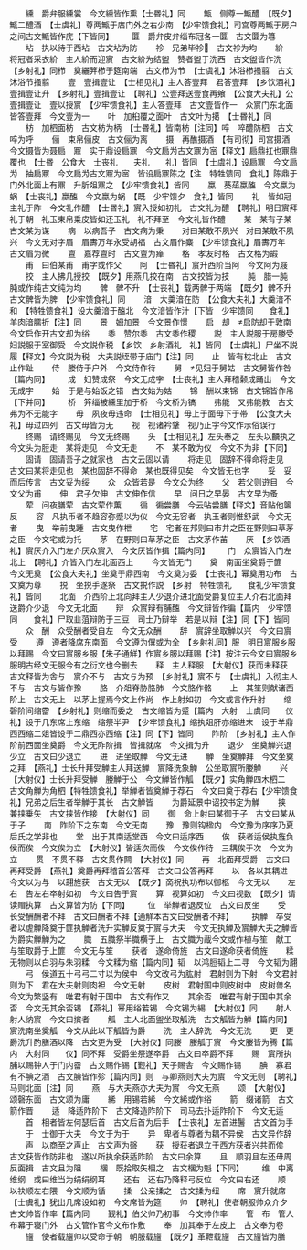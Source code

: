 <!-- { "loadSidebar": true } -->
　　纁　爵弁服纁裳　今文纁皆作熏【士昬礼】同
　　甒　侧尊一甒醴　【既夕】甒二醴酒　【士虞礼】尊两甒于庿门外之右少南　【少牢馈食礼】司宫尊两甒于房户之间古文甒皆作庑【下皆同】
　　匴　爵弁皮弁缁布冠各一匴　古文匴为篹
　　坫　执以待于西坫　古文坫为防
　　袗　兄弟毕袗　古文袗为均
　　紒　将冠者采衣紒　主人紒而迎賔　古文紒为结盥　赞者盥于洗西　古文盥皆作洗　【乡射礼】同栉　奠纚笄栉于筵南端　古文栉为节　【士虞礼】沐浴栉搔翦　古文沐浴节搔翦
　　壹　壹揖壹让　【士相见礼】主人答壹拜　君答壹拜　【乡饮酒礼】壹揖壹让升　【乡射礼】壹揖壹让　【聘礼】公壹拜送壹食再飨　【公食大夫礼】公壹揖壹让　壹以授賔　【少牢馈食礼】主人答壹拜　古文壹皆作一　众賔门东北面皆答壹拜　今文壹为一
　　叶　加桕覆之面叶　古文叶为擖　【士昬礼】同
　　枋　加柶面枋　古文枋为柄　【士昬礼】皆南枋【注同】啐　啐醴防柶　古文啐为呼
　　俪　束帛俪皮　古文俪为离
　　摄　再醮摄酒　【有司彻】司宫摄酒　今文摄皆为聂扃　鼏　实于鼎设扃鼏　今文扃为古文鼏为宻【释文】扃鼎扛也鼏鼎覆也　【士昬　公食大　士丧礼　　夫礼　　礼】皆同　【士虞礼】设扃鼏　今文扃为　抽扃鼏　今文扃为古文鼏为宻　皆设扃鼏陈之【注　特牲馈同　食礼】陈鼎于门外北面上有鼏　升肵爼鼏之　【少牢馈食礼】皆同
　　蠃　葵葅蠃醢　今文蠃为蜗　【士丧礼】蠃醢　今文蠃为蜗　【既　少牢馈夕　食礼】皆同
　　礼　皆如冠主礼于阼　今文礼作醴　【士昬礼】賔入授如初礼　古文礼为醴　【聘礼】明日賔拜礼于朝　礼玉束帛乗皮皆如还玉礼　礼不拜至　今文礼皆作醴
　　某　某有子某　古文某为谋
　　病　以病吾子　古文病为秉
　　对曰某敢不夙兴　对曰某敢不夙兴　今文无对字眉　眉夀万年永受胡福　古文眉作麋　【少牢馈食礼】眉夀万年　古文眉为微
　　亶　嘉荐亶时　古文亶为瘅
　　格　孝友时格　古文格为嘏
　　甫　曰伯某甫　甫字或作父
　　阿　【士昬礼】賔升西阶当阿　今文阿为屐
　　挍　主人拂几授挍　【既夕】用燕几挍在南　古文挍皆为技
　　肫　腊一肫　肫或作纯古文纯为均
　　髀　髀不升　【士丧礼】载两髀于两端　【既夕】髀不升　古文髀皆为脾　【少牢馈食礼】同
　　湆　大羮湆在防　【公食大夫礼】大羹湆不和　【特牲馈食礼】设大羹湆于醢北　今文湆皆作汁【下皆　少牢馈同　　食礼】羊肉湆臑折【注】同
　　景　姆加景　今文景作憬
　　启　却　启防却于敦南　今文启作开古文却为绤
　　黍　赞尔黍　古文黍作稷
　　説　主人説服于房媵受妇説服于室御受　今文説作税　【乡饮　乡射酒礼　礼】皆同　【士虞礼】尸坐不説履【释文】今文説为税　大夫説绖带于庙门【注】同
　　止　皆有枕北止　古文止作趾
　　侍　媵侍于户外　今文侍作待
　　舅　见妇于舅姑　古文舅皆作咎【篇内同】
　　成　妇赞成祭　今文无成字　【士丧礼】主人拜稽颡成踊出　今文无成字
　　始　于是与始饭之错　古文始为姑
　　锦　酬以束锦　古文锦皆作帛【下并同】
　　桥　笄缁被纁里加于桥　今文桥为镐
　　弗能　又弗能教　古文弗为不无能字
　　毋　夙夜毋违命　【士相见礼】毋上于面毋下于帯　【公食大夫礼】毋过四列　古文毋皆为无
　　视　视诸衿鞶　视乃正字今文作示俗误行
　　终赐　请终赐见　今文无终赐
　　头　【士相见礼】左头奉之　左头以麟执之　今文头为脰走　某将走见　今文无走
　　不　某不敢为仪　今文不为非【下同】
　　固请　固请吾子之就家也　古文云固以请
　　将走见　固辞不得命将走见　古文曰某将走见也　某也固辞不得命　某也既得见矣　今文皆无也字
　　妥　妥而后传言　古文妥为绥
　　众　众皆若是　今文众为终
　　父　若父则逰目　今文父为甫
　　伸　君子欠伸　古文伸作信
　　早　问日之早晏　古文早为蚤
　　荤　问夜膳荤　古文荤作薫
　　徧　徧尝膳　今云呫尝膳【释文】音贴他箧反
　　容　凡执币者不趋容弥蹙以为仪　今文无容者　执玉者则惟舒武　今文无者
　　曳　举前曳踵　古文曳作枻
　　宅　宅者在邦则曰市井之臣在野则曰草茅之臣　今文宅或为托
　　茅　在野则曰草茅之臣　古文茅作苖
　　厌　【乡饮酒礼】賔厌介入门左介厌众賔入　今文厌皆作揖【篇内同】
　　门　众賔皆入门左北上　【聘礼】介皆入门左北面西上
　　今文皆无门
　　奠　南面坐奠爵于篚　今文无奠　【公食大夫礼】坐奠于鼎西南　今文奠为委　【士丧礼】幂奠用功布　古文奠为尊
　　捝　坐捝手遂祭　古文捝作説　【乡射　特牲馈礼　　食礼少牢馈食礼】皆同
　　北面　介西阶上北向拜主人少退介进北面受爵复位主人介右北面拜送爵介少退　今文无北面
　　辩　众賔辩有脯醢　今文辩皆作徧【篇内　少牢馈同　　食礼】尸取韭菹辩防于三豆　司士乃辩举　若是以辩【注】同【下】皆同
　　众　酬　众受酬者受自左　今文无众酬
　　辞　賔辞坐取觯以兴　今文曰賔受
　　遵　遵者降席东南面　今文遵为僎或为全　【乡射礼同】服　明日賔服乡服以拜赐　今文曰賔服乡服【朱子通觧】作賔乡服以拜赐【注】按注云今文曰賔服乡服明古经文无服今有之衍文也今删去
　　释　主人释服　【大射仪】获而未释获　古文释皆为舎与　賔介不与　古文与为预　【乡射礼】賔不与　【士虞礼】入彻主人不与　古文与皆作豫
　　胳　介爼脊胁胳肺　今文胳作骼
　　上　其笙则献诸西阶上　古文无上　以茅上握焉今文上作尚　作上射如初　今文或言作升射
　　缩　磬阶间缩霤　【乡射礼】则缩而委之　古文缩皆为蹙【篇内　大射　士虞同　　仪　　礼】设于几东席上东缩　缩祭半尹　【少牢馈食礼】缩执爼肝亦缩进末　设于羊鼎西西缩二爼皆设于二鼎西亦西缩【注】同【下】皆同
　　阼阶　【乡射礼】主人作阶前西面坐奠爵　今文无阼阶揖　皆揖就席　今文揖为升
　　退少　坐奠觯兴退少立　古文曰少退立
　　进　进坐取觯　今文无进
　　觯　坐奠觯拜　今文坐奠之拜　【燕礼】士长升拜受觯主人拜送觯　賔降洗象觯　公坐取賔所媵觯
　　兴　【大射仪】士长升拜受觯　媵觯于公　今文觯皆作觚　【既夕】实角觯四木柶二　古文角觯为角柶【特牲馈食礼】举觯者皆奠觯于荐石　今文曰奠于荐右【少牢馈食礼】兄弟之后生者举觯于其长　古文觯皆
　　为爵延景中诏挍书定为觯
　　挟　兼挟乗矢　古文挟皆作接　【大射仪】同
　　御　命上射曰某御于子　古文曰某从于子
　　南　阼阶下之东南　今文无南
　　豫　豫则钩楹内　今文豫为序序乃夏后氏之学非也
　　堂　出于其南适堂西　今文曰适序西
　　俟　获者适侯执旌负侯而俟　今文俟为立　【大射仪】皆适次而俟　今文俟作待　三耦俟于次　今文为立
　　贯　不贯不释　古文贯作闗　【大射仪】同
　　再　北面拜受爵　古文曰再拜受爵　【燕礼】奠爵再拜稽首公答拜　古文曰公答再拜
　　以　各以其耦进　今文以为与　以翿旌获　古文无以　【既夕】啇祝执功布以御柩　今文无以
　　左右　告左右卒射如初　今文曰告于賔
　　算　视算如初　今文曰视数　【既夕】请读赗执算　古文算皆为防【下同】
　　位　举觯者退反位　古文曰反坐
　　受　长受酬酬者不拜　古文曰酬者不拜【通觧本古文曰受酬者不拜】
　　执觯　卒受者以虗觯降奠于篚执觯者洗升实觯反奠于賔与大夫　今文无执觯及賔觯大夫之觯皆为爵实觯觯为之
　　膱　五膱祭半膱横于上　古文膱为胾今文或作植与笙　献工与笙取爵于上篚　今文无与笙
　　获者　遂命倚旌　古文曰遂命获者倚旌
　　糅　无物则以白羽与朱羽糅　今文糅为缩【篇内同】韬　以鸿脰韬上二寻　今文韬为翿
　　弓　侯道五十弓弓二寸以为侯中　今文改弓为肱射　君射则为下射　今文君射则为下　君在大夫射则肉袒　今文无射
　　皮树　君射国中则皮树中　皮树兽名今文为繁竖有　唯君有射于国中　古文有作又
　　其余否　唯君有射于国中其余否　今文无其余否锡　【燕礼】幂用绤若锡　今文锡为緆　【大射仪】同
　　射人　射人纳賔　今文曰摈者
　　觚　主人北面盥坐取觚洗　古文觚皆为觯【篇内同】賔洗南坐奠觚　今文从此以下觚皆为爵
　　洗　主人辞洗　今文无洗
　　更　更爵洗升酌膳酒以降　古文更为受　【大射仪】同媵　媵觚于賔　今文媵皆为腾【篇内　大射同　　仪】同不拜　受爵坐祭遂卒爵　古文曰卒爵不拜
　　赐　賔所执脯以赐钟人于门内霤　古文赐作锡【觐礼】天子赐舎　今文赐作锡
　　腆　寡君有不腆之酒　古文腆皆作殄【篇内同】则　与卿燕则大夫为賔　今文无则　【聘礼】马则北面【注】同
　　燕　与大夫燕亦大夫为賔　今文无燕
　　颂　【大射仪】颂磬东面　古文颂为庸
　　絺　用锡若絺　今文絺或作绤
　　箭　缀诸箭　古文箭作晋
　　适　降适阼阶下　古文降造阼阶下　司马去扑适阼阶下　今文无适
　　首　相者皆左何瑟后首　古文后首为后手　【士丧礼】左首进鬐　古文首为手
　　于　士御于大夫　今文于为于
　　异　卑者与尊者为耦不异侯　古文异作辞
　　声　以商至之声止　古文声为磬
　　获　授获者退立于西方获者兴共而俟　古文获皆作防非也　遂以所执余获适阼阶　古文曰余算
　　且　顺羽且左还毋周反面揖　古文且为阻
　　棞　既拾取矢棞之　古文棞为魁【下同】
　　维　中离维纲　或曰维当为绢绢纲耳
　　还右　还右乃降释弓反位　今文曰右还
　　顺　以袂顺左右隈　今文顺为循
　　揉　公亲揉之　古文揉为纽
　　席　賔升就席　【士虞礼】犹出几席设如初　今文席皆为筵
　　帅　【聘礼】使者朝服帅众介夕　古文帅皆作率【篇内同
　　觐礼】伯父帅乃初事　今文帅作率
　　管　布　管人布幕于寝门外　古文管作官今文布作敷
　　奉　加其奉于左皮上　古文奉为卷
　　旜　使者载旜帅以受命于朝　朝服载旜　【既夕】革靾载旜　古文旜皆为膳
